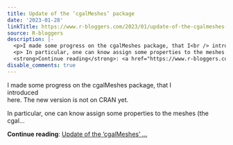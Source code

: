 ```yaml
---
title: Update of the ‘cgalMeshes’ package
date: '2023-01-28'
linkTitle: https://www.r-bloggers.com/2023/01/update-of-the-cgalmeshes-package/
source: R-bloggers
description: |-
  <p>I made some progress on the cgalMeshes package, that I<br /> introduced<br /> here. The new version is not on CRAN yet.</p>
  <p> In particular, one can know assign some properties to the meshes (the<br /> cgal...</p>
  <strong>Continue reading</strong>: <a href="https://www.r-bloggers.com/2023/01/update-of-the-cgalmeshes-package/">Update of the ‘cgalMeshes’ ...
disable_comments: true
---
```

<p>I made some progress on the cgalMeshes package, that I<br /> introduced<br /> here. The new version is not on CRAN yet.</p>
<p> In particular, one can know assign some properties to the meshes (the<br /> cgal...</p>
<strong>Continue reading</strong>: <a href="https://www.r-bloggers.com/2023/01/update-of-the-cgalmeshes-package/">Update of the ‘cgalMeshes’ ...